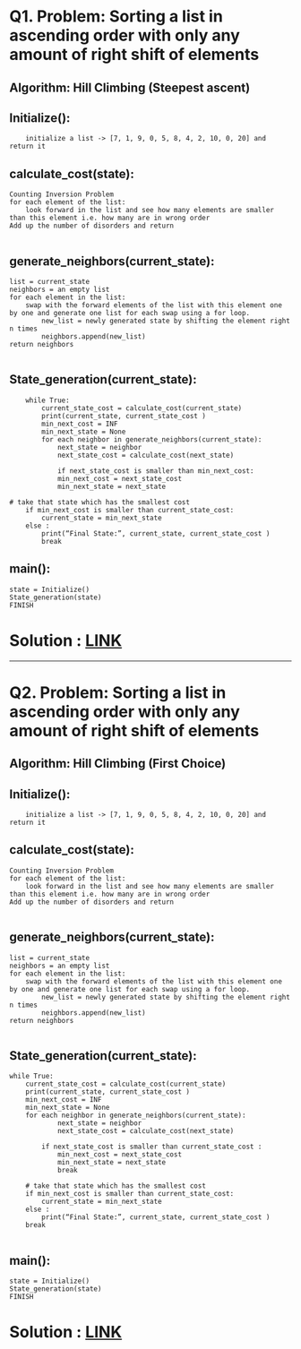 # Q1. Problem: Sorting a list in ascending order with only any amount of right shift of elements 
## Algorithm: Hill Climbing (Steepest ascent)

## Initialize():
```
	initialize a list -> [7, 1, 9, 0, 5, 8, 4, 2, 10, 0, 20] and return it
```

## calculate_cost(state):
```
Counting Inversion Problem
for each element of the list:
	look forward in the list and see how many elements are smaller than this element i.e. how many are in wrong order	
Add up the number of disorders and return


```

## generate_neighbors(current_state):
```
list = current_state
neighbors = an empty list
for each element in the list:
	swap with the forward elements of the list with this element one by one and generate one list for each swap using a for loop.
		new_list = newly generated state by shifting the element right n times
		neighbors.append(new_list)
return neighbors


```

## State_generation(current_state):
```
	while True:
		current_state_cost = calculate_cost(current_state)
		print(current_state, current_state_cost )
		min_next_cost = INF
		min_next_state = None
		for each neighbor in generate_neighbors(current_state):
			next_state = neighbor
			next_state_cost = calculate_cost(next_state)
			
			if next_state_cost is smaller than min_next_cost:
			min_next_cost = next_state_cost
			min_next_state = next_state 

# take that state which has the smallest cost
	if min_next_cost is smaller than current_state_cost:
		current_state = min_next_state
	else :
		print(“Final State:”, current_state, current_state_cost )
		break

```


## main():
```
state = Initialize()
State_generation(state)
FINISH
```


# Solution : [LINK](https://github.com/TashinParvez/Artificial-Intelligence-UIU/blob/master/AI-Lab%20Assignments/ASS%202%20-%20Sec-C_Hill-Climbing/Q1.py)

---

# Q2. Problem: Sorting a list in ascending order with only any amount of right shift of elements 
## Algorithm: Hill Climbing (First Choice)

## Initialize():
```
	initialize a list -> [7, 1, 9, 0, 5, 8, 4, 2, 10, 0, 20] and return it
```

## calculate_cost(state):
```
Counting Inversion Problem
for each element of the list:
	look forward in the list and see how many elements are smaller than this element i.e. how many are in wrong order	
Add up the number of disorders and return


```

## generate_neighbors(current_state):
```
list = current_state
neighbors = an empty list
for each element in the list:
	swap with the forward elements of the list with this element one by one and generate one list for each swap using a for loop.
		new_list = newly generated state by shifting the element right n times
		neighbors.append(new_list)
return neighbors


```

## State_generation(current_state):
```
while True:
	current_state_cost = calculate_cost(current_state)
	print(current_state, current_state_cost )
	min_next_cost = INF
	min_next_state = None
	for each neighbor in generate_neighbors(current_state):
			next_state = neighbor
			next_state_cost = calculate_cost(next_state)
		
		if next_state_cost is smaller than current_state_cost :
			min_next_cost = next_state_cost
			min_next_state = next_state
			break 
	
	# take that state which has the smallest cost
	if min_next_cost is smaller than current_state_cost:
		current_state = min_next_state
	else :
		print(“Final State:”, current_state, current_state_cost )
	break


```


## main():
```
state = Initialize()
State_generation(state)
FINISH
```


# Solution : [LINK](https://github.com/TashinParvez/Artificial-Intelligence-UIU/blob/master/AI-Lab%20Assignments/ASS%202%20-%20Sec-C_Hill-Climbing/Q2.py)
